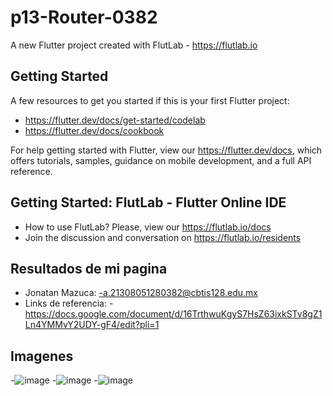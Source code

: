 # p13-Router-0382

A new Flutter project created with FlutLab - https://flutlab.io

## Getting Started

A few resources to get you started if this is your first Flutter project:

- https://flutter.dev/docs/get-started/codelab
- https://flutter.dev/docs/cookbook

For help getting started with Flutter, view our
https://flutter.dev/docs, which offers tutorials,
samples, guidance on mobile development, and a full API reference.

## Getting Started: FlutLab - Flutter Online IDE

- How to use FlutLab? Please, view our https://flutlab.io/docs
- Join the discussion and conversation on https://flutlab.io/residents

## Resultados de mi pagina 

- Jonatan Mazuca: 
-a.21308051280382@cbtis128.edu.mx
- Links de referencia:
-https://docs.google.com/document/d/16TrthwuKgyS7HsZ63ixkSTv8gZ1Ln4YMMvY2UDY-gF4/edit?pli=1

## Imagenes
-![image](https://github.com/JonatanMVJ/RutasPag-Mazuca0382/assets/143743615/9be57a8f-810d-40ae-af07-be7a2eceaa6d)
-![image](https://github.com/JonatanMVJ/RutasPag-Mazuca0382/assets/143743615/63af4220-3743-4746-96c7-7ef238d405f2)
-![image](https://github.com/JonatanMVJ/RutasPag-Mazuca0382/assets/143743615/aa0ab635-9c6f-43e1-becb-9b8747243137)


